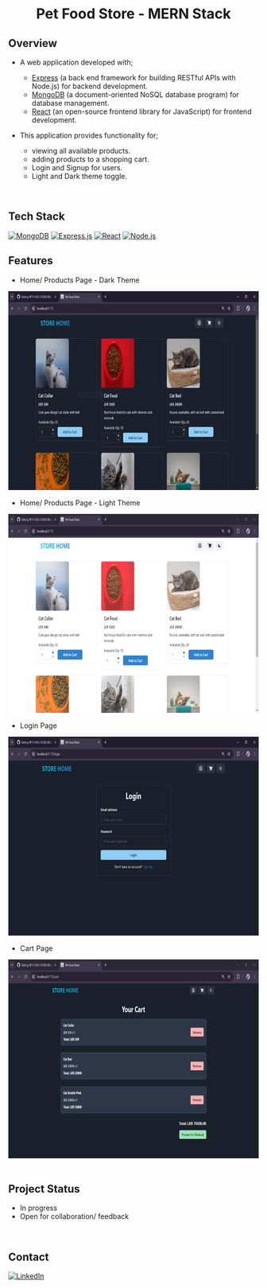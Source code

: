 <h1 align="center">Pet Food Store - MERN Stack</h1>

## Overview
- A web application developed with;
  - [Express](https://expressjs.com/) (a back end framework for building RESTful APIs with Node.js) for backend development.
  - [MongoDB](https://www.mongodb.com/) (a document-oriented NoSQL database program) for database management.
  - [React](https://react.dev/) (an open-source frontend library for JavaScript) for frontend development.

- This application provides functionality for;
  - viewing all available products.
  - adding products to a shopping cart.
  - Login and Signup for users.
  - Light and Dark theme toggle.

<br>

## Tech Stack
[![MongoDB][MongoDB-badge]][MongoDB-url]
[![Express.js][Express-Badge]][Express-url]
[![React][React-badge]][React-url]
[![Node.js][Node-Badge]][Node-url]

## Features

- Home/ Products Page - Dark Theme

<div align="center">
  <a href="https://github.com/DanushH/PET-FOOD-STORE">
    <img src="preview/pet1.PNG" alt="Home Page" width="800" height="400">
  </a>
</div>

- Home/ Products Page - Light Theme

<div align="center">
  <a href="https://github.com/DanushH/PET-FOOD-STORE">
    <img src="preview/pet2.PNG" alt="Home Page" width="800" height="400">
  </a>
</div>

- Login Page

<div align="center">
  <a href="https://github.com/DanushH/PET-FOOD-STORE">
    <img src="preview/login.PNG" alt="Login Page" width="800" height="400">
  </a>
</div>

- Cart Page

<div align="center">
  <a href="https://github.com/DanushH/PET-FOOD-STORE">
    <img src="preview/cart.PNG" alt="Cart Page" width="800" height="400">
  </a>
</div>

<br/>

## Project Status

- In progress
- Open for collaboration/ feedback

<br>

## Contact

[![LinkedIn][linkedin-shield]][linkedin-url]

<br>

<!-- MARKDOWN LINKS & IMAGES -->
[MongoDB-badge]: https://img.shields.io/badge/MONGODB-black?style=for-the-badge&logo=mongodb&logoColor=0FFF50
[MongoDB-url]: https://www.mongodb.com/
[Express-Badge]: https://img.shields.io/badge/Express-black?style=for-the-badge&logo=express&logoColor=white
[Express-url]: https://expressjs.com/
[React-badge]: https://img.shields.io/badge/REACT-black?style=for-the-badge&logo=react&logoColor=0096FF
[React-url]: https://react.dev/
[Node-Badge]: https://img.shields.io/badge/Node-black?style=for-the-badge&logo=Node.js&logoColor=white
[Node-url]: https://nodejs.org/en
[linkedin-shield]: https://img.shields.io/badge/Linkedin-black?style=for-the-badge&logo=linkedin&logoColor=%230277BD
[linkedin-url]: https://linkedin.com/in/danushika-herath

<br>

